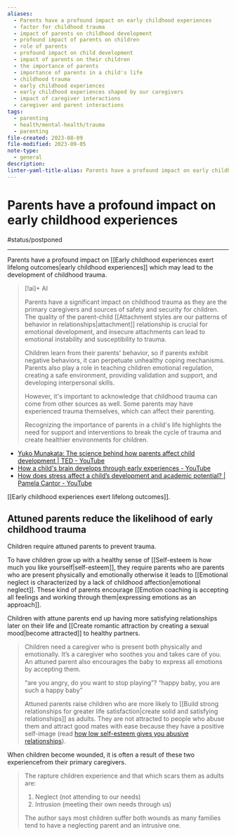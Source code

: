 ```yaml
---
aliases:
  - Parents have a profound impact on early childhood experiences
  - factor for childhood trauma
  - impact of parents on childhood development
  - profound impact of parents on children
  - role of parents
  - profound impact on child development
  - impact of parents on their children
  - the importance of parents
  - importance of parents in a child's life
  - childhood trauma
  - early childhood experiences
  - early childhood experiences shaped by our caregivers
  - impact of caregiver interactions
  - caregiver and parent interactions
tags:
  - parenting
  - health/mental-health/trauma
  - parenting
file-created: 2023-08-09
file-modified: 2023-09-05
note-type:
  - general
description: 
linter-yaml-title-alias: Parents have a profound impact on early childhood experiences
---
```


# Parents have a profound impact on early childhood experiences

#status/postponed

---

Parents have a profound impact on [[Early childhood experiences exert lifelong outcomes|early childhood experiences]] which may lead to the development of childhood trauma.

> [!ai]+ AI
>
> Parents have a significant impact on childhood trauma as they are the primary caregivers and sources of safety and security for children. The quality of the parent-child [[Attachment styles are our patterns of behavior in relationships|attachment]] relationship is crucial for emotional development, and insecure attachments can lead to emotional instability and susceptibility to trauma.
>
> Children learn from their parents' behavior, so if parents exhibit negative behaviors, it can perpetuate unhealthy coping mechanisms. Parents also play a role in teaching children emotional regulation, creating a safe environment, providing validation and support, and developing interpersonal skills.
>
> However, it's important to acknowledge that childhood trauma can come from other sources as well. Some parents may have experienced trauma themselves, which can affect their parenting.
>
> Recognizing the importance of parents in a child's life highlights the need for support and interventions to break the cycle of trauma and create healthier environments for children.

- [Yuko Munakata: The science behind how parents affect child development | TED - YouTube](https://www.youtube.com/watch?v=evw0h1kg-j4&pp=ygUccGFyZW50IGNoaWxkaG9vZCBkZXZlbG9wbWVudA%3D%3D)
- [How a child's brain develops through early experiences - YouTube](https://www.youtube.com/watch?v=hMyDFYSkZSU&pp=ygUccGFyZW50IGNoaWxkaG9vZCBkZXZlbG9wbWVudA%3D%3D)
- [How does stress affect a child’s development and academic potential? | Pamela Cantor - YouTube](https://www.youtube.com/watch?v=mWh5jzusVNM&pp=ygUccGFyZW50IGNoaWxkaG9vZCBkZXZlbG9wbWVudA%3D%3D)

[[Early childhood experiences exert lifelong outcomes]].

## Attuned parents reduce the likelihood of early childhood trauma

Children require attuned parents to prevent trauma.

To have children grow up with a healthy sense of [[Self-esteem is how much you like yourself|self-esteem]], they require parents who are parents who are present physically and emotionally otherwise it leads to [[Emotional neglect is characterized by a lack of childhood affection|emotional neglect]]. These kind of parents encourage [[Emotion coaching is accepting all feelings and working through them|expressing emotions as an approach]].

Children with attune parents end up having more satisfying relationships later on their life and [[Create romantic attraction by creating a sexual mood|become attracted]] to healthy partners.

> Children need a caregiver who is present both physically and emotionally. It’s a caregiver who soothes you and takes care of you. An attuned parent also encourages the baby to express all emotions by accepting them.
>
> “are you angry, do you want to stop playing”?
> “happy baby, you are such a happy baby”
>
> Attuned parents raise children who are more likely to [[Build strong relationships for greater life satisfaction|create solid and satisfying relationships]] as adults. They are not attracted to people who abuse them and attract good mates with ease because they have a positive self-image (read [how low self-esteem gives you abusive relationships](https://thepowermoves.com/self-esteem-in-relationships/)).

When children become wounded, it is often a result of these two experiencefrom their primary caregivers.

> The rapture children experience and that which scars them as adults are:
>
> 1. Neglect (not attending to our needs)
> 2. Intrusion (meeting their own needs through us)
>
> The author says most children suffer both wounds as many families tend to have a neglecting parent and an intrusive one.
